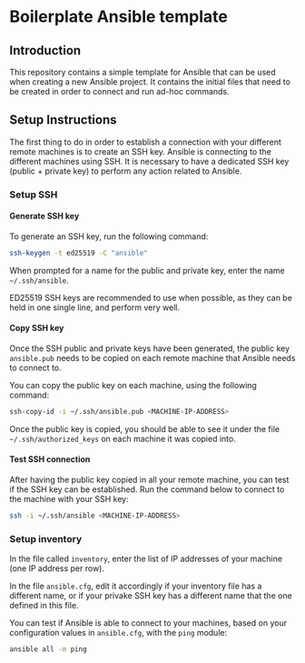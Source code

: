 # Boilerplate Ansible template

## Introduction

This repository contains a simple template for Ansible that can be used when creating a new Ansible project.
It contains the initial files that need to be created in order to connect and run ad-hoc commands.

## Setup Instructions

The first thing to do in order to establish a connection with your different remote machines is to create an SSH key.
Ansible is connecting to the different machines using SSH. It is necessary to have a dedicated SSH key (public + private key) to perform any action related to Ansible.

### Setup SSH

#### Generate SSH key

To generate an SSH key, run the following command:

```sh
ssh-keygen -t ed25519 -C "ansible"
```

When prompted for a name for the public and private key, enter the name `~/.ssh/ansible`.

ED25519 SSH keys are recommended to use when possible, as they can be held in one single line, and perform very well.


#### Copy SSH key

Once the SSH public and private keys have been generated, the public key `ansible.pub` needs to be copied on each remote machine that Ansible needs to connect to.

You can copy the public key on each machine, using the following command:
```sh
ssh-copy-id -i ~/.ssh/ansible.pub <MACHINE-IP-ADDRESS>
```

Once the public key is copied, you should be able to see it under the file `~/.ssh/authorized_keys` on each machine it was copied into.

#### Test SSH connection

After having the public key copied in all your remote machine, you can test if the SSH key can be established. Run the command below to connect to the machine with your SSH key:

```sh
ssh -i ~/.ssh/ansible <MACHINE-IP-ADDRESS>
```

### Setup inventory

In the file called `inventory`, enter the list of IP addresses of your machine (one IP address per row).

In the file `ansible.cfg`, edit it accordingly if your inventory file has a different name, or if your privake SSH key has a different name that the one defined in this file.

You can test if Ansible is able to connect to your machines, based on your configuration values in `ansible.cfg`, with the `ping` module:

```sh
ansible all -m ping
```

